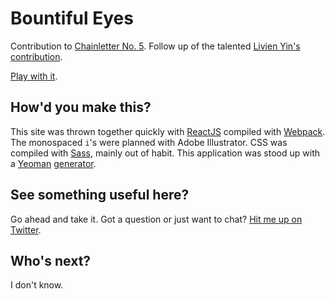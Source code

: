# Bountiful Eyes

Contribution to [Chainletter No. 5](http://chain-letter.org/Chainletter-No-5). Follow up of the talented [Livien Yin's](http://livienyin.tumblr.com/) [contribution](https://instagram.com/p/4GPM39mGl3/).

[Play with it](http://andrewliebchen.github.io/bountiful-eyes/).

## How'd you make this?

This site was thrown together quickly with [ReactJS](http://facebook.github.io/react/) compiled with [Webpack](http://webpack.github.io/). The monospaced `i`'s were planned with Adobe Illustrator. CSS was compiled with [Sass](http://sass-lang.com/), mainly out of habit. This application was stood up with a [Yeoman](http://yeoman.io/) [generator](https://github.com/newtriks/generator-react-webpack).

## See something useful here?

Go ahead and take it. Got a question or just want to chat? [Hit me up on Twitter](https://twitter.com/andrewliebchen).

## Who's next?

I don't know.

